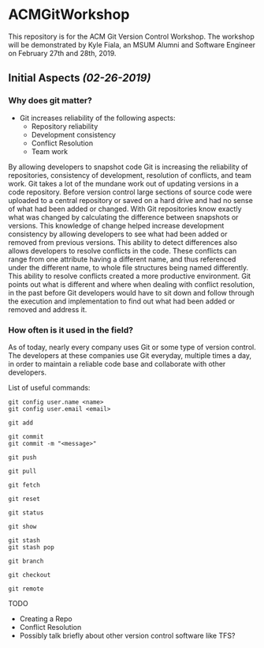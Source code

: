 # ACMGitWorkshop
This repository is for the ACM Git Version Control Workshop. The workshop will be demonstrated by Kyle Fiala, an MSUM Alumni and Software Engineer on February 27th and 28th, 2019.

Initial Aspects *(02-26-2019)*
-

### Why does git matter?
- Git increases reliability of the following aspects:
    - Repository reliability
    - Development consistency
    - Conflict Resolution
    - Team work

By allowing developers to snapshot code Git is increasing the reliability of repositories,
consistency of development, resolution of conflicts, and team work. Git takes a lot of the mundane
work out of updating versions in a code repository. Before version control large sections of source
code were uploaded to a central repository or saved on a hard drive and had no sense of what had been
added or changed. With Git repositories know exactly what was changed by calculating the difference
between snapshots or versions. This knowledge of change helped increase development consistency by
allowing developers to see what had been added or removed from previous versions. This ability to
detect differences also allows developers to resolve conflicts in the code. These conflicts can range
from one attribute having a different name, and thus referenced under the different name, to whole file
structures being named differently. This ability to resolve conflicts created a more productive environment.
Git points out what is different and where when dealing with conflict resolution, in the past before Git
developers would have to sit down and follow through the execution and implementation to find out what
had been added or removed and address it.
 
### How often is it used in the field?

As of today, nearly every company uses Git or some type of version control. The developers at these
companies use Git everyday, multiple times a day, in order to maintain a reliable code base and
collaborate with other developers.

List of useful commands:
  ```
  git config user.name <name>
  git config user.email <email>
  ```
  ```
  git add
  ```
  ```
  git commit
  git commit -m "<message>"
  ```
  ```
  git push
  ```
  ```
  git pull
  ```
  ```
  git fetch
  ```
  ```
  git reset
  ```
  ```
  git status
  ```
  ```
  git show
  ```
  ```
  git stash
  git stash pop
  ```
  ```
  git branch
  ```
  ```
  git checkout
  ```
  ```
  git remote
  ```
  
TODO
* Creating a Repo
* Conflict Resolution
* Possibly talk briefly about other version control software like TFS?